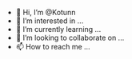 - 👋 Hi, I’m @Kotunn
- 👀 I’m interested in ...
- 🌱 I’m currently learning ...
- 💞️ I’m looking to collaborate on ...
- 📫 How to reach me ...

<!---
Kotunn/Kotunn is a ✨ special ✨ repository because its `README.md` (this file) appears on your GitHub profile.
You can click the Preview link to take a look at your changes.
--->
